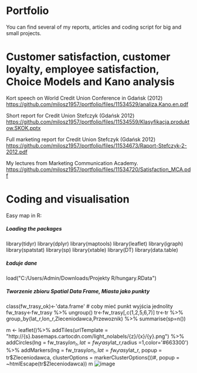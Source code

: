 # Portfolio
You can find several of my reports, articles and coding script for big and small projects.
# Customer satisfaction, customer loyalty, employee satisfaction, Choice Models and Kano analysis
Kort speech on World Credit Union Conference in Gdańsk (2012) https://github.com/milosz1957/portfolio/files/11534529/analiza.Kano.en.pdf

Short report for Credit Union Stefczyk (Gdańsk 2012) https://github.com/milosz1957/portfolio/files/11534559/Klasyfikacja.produktow.SKOK.pptx

Full marketing report for Credit Union Stefczyk (Gdańsk 2012) https://github.com/milosz1957/portfolio/files/11534673/Raport-Stefczyk-2-2012.pdf

My lectures from Marketing Communication Academy. https://github.com/milosz1957/portfolio/files/11534720/Satisfaction_MCA.pdf

# Coding and visualisation
Easy map in R:
##### Loading the packages
library(tidyr)
library(dplyr)
library(maptools)
library(leaflet)
library(igraph)
library(spatstat)
library(sp)
library(xtable)
library(DT)
library(data.table)
##### Ładuje dane
load("C:/Users/Admin/Downloads/Projekty R/hungary.RData")
##### Tworzenie zbioru Spatial Data Frame, Miasta jako punkty
class(fw_trasy_ok)<-'data.frame' # coby mieć punkt wyjścia jednolity
fw_trasy<-fw_trasy %>% ungroup()
tr<-fw_trasy[,c(1,2,5,6,7)]
tr<-tr %>% 
  group_by(lat_r,lon_r,Zleceniodawca,Przewoznik) %>% 
  summarise(sp=n())
  
m <- leaflet()%>% 
  addTiles(urlTemplate = "http://{s}.basemaps.cartocdn.com/light_nolabels/{z}/{x}/{y}.png") %>% 
  addCircles(lng = fw_trasy$lon_r, lat = fw_trasy$lat_r,radius =1,color='#663300') %>%
  addMarkers(lng = fw_trasy$lon_r,
             lat = fw_trasy$lat_r,
             popup = tr$Zleceniodawca,
             clusterOptions = markerClusterOptions())#, popup = ~htmlEscape(tr$Zleceniodawca))
m
![image](https://github.com/milosz1957/portfolio/assets/70690504/c010b202-3a3d-4613-9540-0822b2e07580)
 
